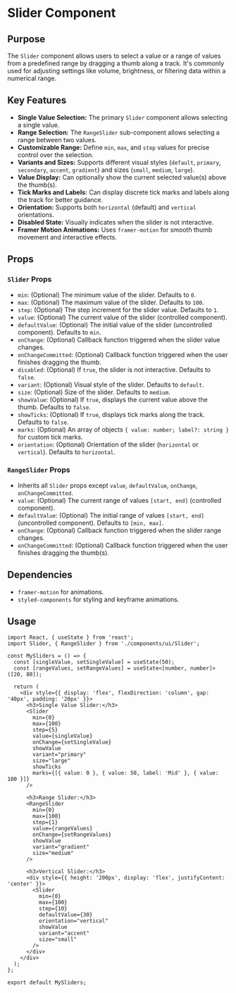 # Slider Component

## Purpose
The `Slider` component allows users to select a value or a range of values from a predefined range by dragging a thumb along a track. It's commonly used for adjusting settings like volume, brightness, or filtering data within a numerical range.

## Key Features
- **Single Value Selection:** The primary `Slider` component allows selecting a single value.
- **Range Selection:** The `RangeSlider` sub-component allows selecting a range between two values.
- **Customizable Range:** Define `min`, `max`, and `step` values for precise control over the selection.
- **Variants and Sizes:** Supports different visual styles (`default`, `primary`, `secondary`, `accent`, `gradient`) and sizes (`small`, `medium`, `large`).
- **Value Display:** Can optionally show the current selected value(s) above the thumb(s).
- **Tick Marks and Labels:** Can display discrete tick marks and labels along the track for better guidance.
- **Orientation:** Supports both `horizontal` (default) and `vertical` orientations.
- **Disabled State:** Visually indicates when the slider is not interactive.
- **Framer Motion Animations:** Uses `framer-motion` for smooth thumb movement and interactive effects.

## Props
### `Slider` Props
- `min`: (Optional) The minimum value of the slider. Defaults to `0`.
- `max`: (Optional) The maximum value of the slider. Defaults to `100`.
- `step`: (Optional) The step increment for the slider value. Defaults to `1`.
- `value`: (Optional) The current value of the slider (controlled component).
- `defaultValue`: (Optional) The initial value of the slider (uncontrolled component). Defaults to `min`.
- `onChange`: (Optional) Callback function triggered when the slider value changes.
- `onChangeCommitted`: (Optional) Callback function triggered when the user finishes dragging the thumb.
- `disabled`: (Optional) If `true`, the slider is not interactive. Defaults to `false`.
- `variant`: (Optional) Visual style of the slider. Defaults to `default`.
- `size`: (Optional) Size of the slider. Defaults to `medium`.
- `showValue`: (Optional) If `true`, displays the current value above the thumb. Defaults to `false`.
- `showTicks`: (Optional) If `true`, displays tick marks along the track. Defaults to `false`.
- `marks`: (Optional) An array of objects `{ value: number; label?: string }` for custom tick marks.
- `orientation`: (Optional) Orientation of the slider (`horizontal` or `vertical`). Defaults to `horizontal`.

### `RangeSlider` Props
- Inherits all `Slider` props except `value`, `defaultValue`, `onChange`, `onChangeCommitted`.
- `value`: (Optional) The current range of values `[start, end]` (controlled component).
- `defaultValue`: (Optional) The initial range of values `[start, end]` (uncontrolled component). Defaults to `[min, max]`.
- `onChange`: (Optional) Callback function triggered when the slider range changes.
- `onChangeCommitted`: (Optional) Callback function triggered when the user finishes dragging the thumb(s).

## Dependencies
- `framer-motion` for animations.
- `styled-components` for styling and keyframe animations.

## Usage
```tsx
import React, { useState } from 'react';
import Slider, { RangeSlider } from './components/ui/Slider';

const MySliders = () => {
  const [singleValue, setSingleValue] = useState(50);
  const [rangeValues, setRangeValues] = useState<[number, number]>([20, 80]);

  return (
    <div style={{ display: 'flex', flexDirection: 'column', gap: '40px', padding: '20px' }}>
      <h3>Single Value Slider:</h3>
      <Slider
        min={0}
        max={100}
        step={5}
        value={singleValue}
        onChange={setSingleValue}
        showValue
        variant="primary"
        size="large"
        showTicks
        marks={[{ value: 0 }, { value: 50, label: 'Mid' }, { value: 100 }]}
      />

      <h3>Range Slider:</h3>
      <RangeSlider
        min={0}
        max={100}
        step={1}
        value={rangeValues}
        onChange={setRangeValues}
        showValue
        variant="gradient"
        size="medium"
      />

      <h3>Vertical Slider:</h3>
      <div style={{ height: '200px', display: 'flex', justifyContent: 'center' }}>
        <Slider
          min={0}
          max={100}
          step={10}
          defaultValue={30}
          orientation="vertical"
          showValue
          variant="accent"
          size="small"
        />
      </div>
    </div>
  );
};

export default MySliders;
```